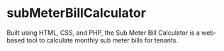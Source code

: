 # subMeterBillCalculator
Built using HTML, CSS, and PHP, the Sub Meter Bill Calculator is a web-based tool to calculate monthly sub meter bills for tenants.
